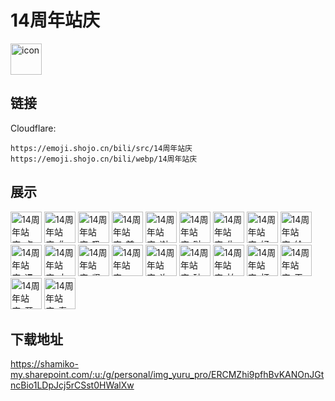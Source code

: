 # 14周年站庆
<img src="https://emoji.shojo.cn/bili/src/14周年站庆/icon.png" width="50" height="50" alt="icon">

## 链接
Cloudflare:
```
https://emoji.shojo.cn/bili/src/14周年站庆
https://emoji.shojo.cn/bili/webp/14周年站庆
```
## 展示
<img src="https://emoji.shojo.cn/bili/src/14周年站庆/14周年站庆-点赞.png" width="50" height="50" alt="14周年站庆-点赞">
<img src="https://emoji.shojo.cn/bili/src/14周年站庆/14周年站庆-你币有了.png" width="50" height="50" alt="14周年站庆-你币有了">
<img src="https://emoji.shojo.cn/bili/src/14周年站庆/14周年站庆-吸欧气.png" width="50" height="50" alt="14周年站庆-吸欧气">
<img src="https://emoji.shojo.cn/bili/src/14周年站庆/14周年站庆-前方高能.png" width="50" height="50" alt="14周年站庆-前方高能">
<img src="https://emoji.shojo.cn/bili/src/14周年站庆/14周年站庆-谢谢老板.png" width="50" height="50" alt="14周年站庆-谢谢老板">
<img src="https://emoji.shojo.cn/bili/src/14周年站庆/14周年站庆-哒咩.png" width="50" height="50" alt="14周年站庆-哒咩">
<img src="https://emoji.shojo.cn/bili/src/14周年站庆/14周年站庆-生日快乐.png" width="50" height="50" alt="14周年站庆-生日快乐">
<img src="https://emoji.shojo.cn/bili/src/14周年站庆/14周年站庆-好吃.png" width="50" height="50" alt="14周年站庆-好吃">
<img src="https://emoji.shojo.cn/bili/src/14周年站庆/14周年站庆-给你花花.png" width="50" height="50" alt="14周年站庆-给你花花">
<img src="https://emoji.shojo.cn/bili/src/14周年站庆/14周年站庆-遇见你.png" width="50" height="50" alt="14周年站庆-遇见你">
<img src="https://emoji.shojo.cn/bili/src/14周年站庆/14周年站庆-大佬喝茶.png" width="50" height="50" alt="14周年站庆-大佬喝茶">
<img src="https://emoji.shojo.cn/bili/src/14周年站庆/14周年站庆-坚持热爱.png" width="50" height="50" alt="14周年站庆-坚持热爱">
<img src="https://emoji.shojo.cn/bili/src/14周年站庆/14周年站庆-wow.png" width="50" height="50" alt="14周年站庆-wow">
<img src="https://emoji.shojo.cn/bili/src/14周年站庆/14周年站庆-许愿.png" width="50" height="50" alt="14周年站庆-许愿">
<img src="https://emoji.shojo.cn/bili/src/14周年站庆/14周年站庆-破防.png" width="50" height="50" alt="14周年站庆-破防">
<img src="https://emoji.shojo.cn/bili/src/14周年站庆/14周年站庆-拍照.png" width="50" height="50" alt="14周年站庆-拍照">
<img src="https://emoji.shojo.cn/bili/src/14周年站庆/14周年站庆-打call.png" width="50" height="50" alt="14周年站庆-打call">
<img src="https://emoji.shojo.cn/bili/src/14周年站庆/14周年站庆-干杯.png" width="50" height="50" alt="14周年站庆-干杯">
<img src="https://emoji.shojo.cn/bili/src/14周年站庆/14周年站庆-开心.png" width="50" height="50" alt="14周年站庆-开心">
<img src="https://emoji.shojo.cn/bili/src/14周年站庆/14周年站庆-泰酷辣.png" width="50" height="50" alt="14周年站庆-泰酷辣">

## 下载地址

https://shamiko-my.sharepoint.com/:u:/g/personal/img_yuru_pro/ERCMZhi9pfhBvKANOnJGtncBio1LDpJcj5rCSst0HWalXw
